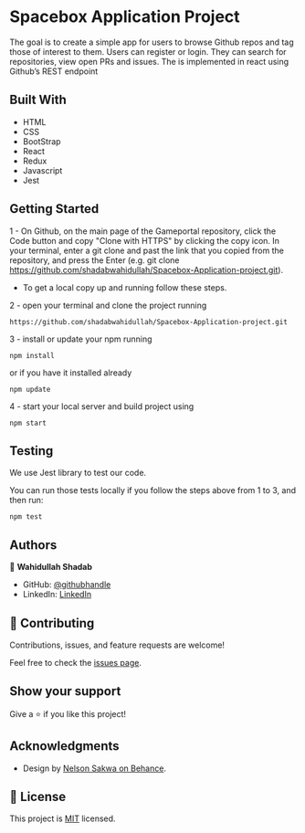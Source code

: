 # Spacebox Application Project

The goal is to create a simple app for users to browse Github repos and tag those of interest to them. Users can register or login. They can search for repositories, view open PRs and issues.
The is implemented in react using Github’s REST endpoint

## Built With

- HTML 
- CSS
- BootStrap
- React
- Redux
- Javascript
- Jest


## Getting Started

1 - On Github, on the main page of the Gameportal repository, click the Code button and copy "Clone with HTTPS" by clicking the copy icon.
In your terminal, enter a git clone and past the link that you copied from the repository, and press the   Enter
(e.g. git clone https://github.com/shadabwahidullah/Spacebox-Application-project.git).

* To get a local copy up and running follow these steps.

2 - open your terminal and clone the project running 

`https://github.com/shadabwahidullah/Spacebox-Application-project.git`

3 - install or update your npm running

`npm install` 

or if you have it installed already 

`npm update`

4 - start your local server and build project using

`npm start`

## Testing

We use Jest library to test our code.

You can run those tests locally if you follow the steps above from 1 to 3, and then run:

`npm test`

## Authors

👤 **Wahidullah Shadab**

- GitHub: [@githubhandle](https://github.com/shadabwahidullah)
- LinkedIn: [LinkedIn](https://www.linkedin.com/in/wahidullah-shadab-2712031a3)


## 🤝 Contributing

Contributions, issues, and feature requests are welcome!

Feel free to check the [issues page](../../issues/).

## Show your support

Give a ⭐️ if you like this project!

## Acknowledgments

- Design by [Nelson Sakwa on Behance](https://www.behance.net/sakwadesignstudio).


## 📝 License

This project is [MIT](./MIT.md) licensed.
